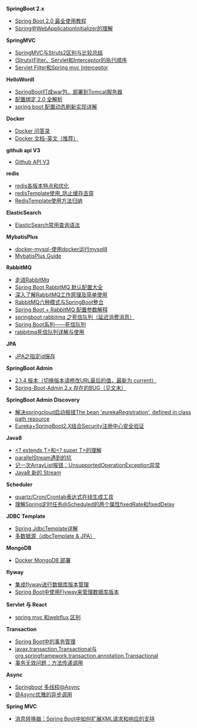 **SpringBoot 2.x**

- [Spring Boot 2.0 最全使用教程](https://github.com/ityouknow/spring-boot-leaning)
- [Spring中WebApplicationInitializer的理解](https://blog.csdn.net/zq17865815296/article/details/79464403)

**SpringMVC**

- [SpringMVC与Struts2区别与比较总结](https://blog.csdn.net/jishuizhipan/article/details/79385190)
- [(Struts)Filter、Servlet和Interceptor的执行顺序](https://blog.csdn.net/tanga842428/article/details/52175683)
- [Servlet Filter和Spring mvc Interceptor](https://www.jianshu.com/p/685c65ed6944)

**HelloWordl**

- [SpringBoot打成war包，部署到Tomcat服务器](https://www.jianshu.com/p/e4a9ac255be3)
- [配置绑定 2.0 全解析](http://blog.didispace.com/Spring-Boot-2-0-feature-1-relaxed-binding-2/)
- [spring boot 配置动态刷新实现详解](https://www.jb51.net/article/169671.htm)

**Docker**

- [Docker 问答录](https://blog.lab99.org/post/docker-2016-07-14-faq.html)
- [Docker 文档-英文（推荐）](https://docs.docker.com/)

**github api V3**

- [Github API V3](https://developer.github.com/v3/)

**redis**

- [redis各版本特点和优化](https://blog.csdn.net/cangqiong_xiamen/article/details/95201845)
- [redisTemplate使用_防止缓存击穿](https://www.jianshu.com/p/380bf4d366c2)
- [RedisTemplate使用方法归纳](https://www.jianshu.com/p/0fa4c100e9a9)


**ElasticSearch**

- [ElasticSearch常用查询语法](https://blog.csdn.net/qwqw3333333/article/details/78255996)

**MybatisPlus**

- [docker-mysql-使用docker运行mysql8](https://www.cnblogs.com/wenbronk/p/9235436.html)
- [MybatisPlus Guide](https://mp.baomidou.com/guide/)

**RabbitMQ**

- [走进RabbitMq](https://www.jianshu.com/p/a5f7fce67803)
- [Spring Boot RabbitMQ 默认配置大全](https://www.cnblogs.com/1x11/p/10919687.html)
- [深入了解RabbitMQ工作原理及简单使用](https://www.cnblogs.com/vipstone/p/9275256.html)
- [RabbitMQ六种模式与SpringBoot整合](https://www.cnblogs.com/itplay/p/10647335.html)
- [Spring Boot + RabbitMQ 配置参数解释](https://www.cnblogs.com/qts-hope/p/11242559.html)
- [springboot rabbitmq 之死信队列（延迟消费消息）](https://my.oschina.net/10000000000/blog/1626278)
- [Spring Boot系列——死信队列](https://www.jianshu.com/p/9362d12032e7)
- [rabbitmq死信队列详解与使用](https://blog.csdn.net/zhangcongyi420/article/details/100126666)


**JPA**

- [JPA之指定id保存](https://www.cnblogs.com/yihuihui/p/11901024.html)

**SpringBoot Admin**

- [2.1.4 版本（切换版本请修改URL最后的值，最新为 current）](https://codecentric.github.io/spring-boot-admin/2.1.4)
- [Spring-Boot-Admin 2.x 存在的BUG（见文末）](https://blog.csdn.net/lv4961382/article/details/85129144)

**SpringBoot Admin Discovery**

- [解决springcloud启动报错The bean 'eurekaRegistration', defined in class path resource](https://blog.csdn.net/yjt520557/article/details/91408635)
- [Eureka+SpringBoot2.X结合Security注册中心安全验证](https://www.cnblogs.com/arebirth/p/eurekaservicegistrysafesercurity.html)

**Java8**

- [<? extends T>和<? super T>的理解](https://www.cnblogs.com/lixuwu/p/8482353.html#_label1)
- [parallelStream遇到的坑](https://www.jianshu.com/p/1437f9199b99)
- [记一次ArrayList报错：UnsupportedOperationException异常](https://blog.csdn.net/A_Runner/article/details/89702774)
- [Java8 新的 Stream](https://www.rexlin600.com/2018/01/02/003%20Java/001%20JAVA%E5%9F%BA%E7%A1%80/002%20Java8%E6%96%B0Stream/)

**Scheduler**

- [quartz/Cron/Crontab表达式在线生成工具](http://www.bejson.com/othertools/cron/)
- [理解Spring定时任务@Scheduled的两个属性fixedRate和fixedDelay](https://blog.csdn.net/czx2018/article/details/83501945)

**JDBC Template**

- [Spring JdbcTemplate详解](https://www.cnblogs.com/caoyc/p/5630622.html)
- [多数据源（jdbcTemplate & JPA）](http://blog.didispace.com/springbootmultidatasource/)

**MongoDB**

- [Docker MongoDB 部署](https://www.jianshu.com/p/6fdb2bcb4b43)

**flyway**

- [集成flyway进行数据库版本管理](https://blog.csdn.net/cowbin2012/article/details/90764495)
- [Spring Boot中使用Flyway来管理数据库版本](http://blog.didispace.com/spring-boot-flyway-db-version/)

**Servlet 与 React**

- [spring mvc 和webflux 区别](https://blog.csdn.net/John_desheng/article/details/103008565)

**Transaction**

- [Spring Boot中的事务管理](http://blog.didispace.com/springboottransactional/)
- [javax.transaction.Transactional与org.springframework.transaction.annotation.Transactional](http://osask.cn/front/ask/view/56445)
- [事务无效问题：方法传递调用](https://www.jianshu.com/p/00758c77bf60)

**Async**

- [Springboot 多线程@Async](https://www.jianshu.com/p/736acdcdfa9b)
- [@Async优雅的异步调用](https://www.cnblogs.com/huanzi-qch/p/11231041.html)

**Spring MVC**

- [消息转换器：Spring Boot中如何扩展XML请求和响应的支持](http://blog.didispace.com/spring-boot-xml-httpmessageconverter/)
